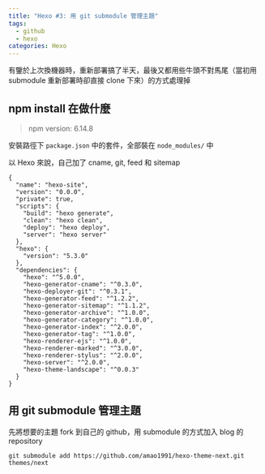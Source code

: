 ```yaml
---
title: "Hexo #3: 用 git submodule 管理主題"
tags:
  - github
  - hexo
categories: Hexo
---
```


有鑒於上次換機器時，重新部署搞了半天，最後又都用些牛頭不對馬尾（當初用 submodule 重新部署時卻直接 clone 下來）的方式處理掉

<!--more-->

## npm install 在做什麼

> npm version: 6.14.8

安裝路徑下 `package.json` 中的套件，全部裝在 `node_modules/` 中

以 Hexo 來說，自己加了 cname, git, feed 和 sitemap

```
{
  "name": "hexo-site",
  "version": "0.0.0",
  "private": true,
  "scripts": {
    "build": "hexo generate",
    "clean": "hexo clean",
    "deploy": "hexo deploy",
    "server": "hexo server"
  },
  "hexo": {
    "version": "5.3.0"
  },
  "dependencies": {
    "hexo": "^5.0.0",
    "hexo-generator-cname": "^0.3.0",
    "hexo-deployer-git": "^0.3.1",
    "hexo-generator-feed": "^1.2.2",
    "hexo-generator-sitemap": "^1.1.2",
    "hexo-generator-archive": "^1.0.0",
    "hexo-generator-category": "^1.0.0",
    "hexo-generator-index": "^2.0.0",
    "hexo-generator-tag": "^1.0.0",
    "hexo-renderer-ejs": "^1.0.0",
    "hexo-renderer-marked": "^3.0.0",
    "hexo-renderer-stylus": "^2.0.0",
    "hexo-server": "^2.0.0",
    "hexo-theme-landscape": "^0.0.3"
  }
}
```

## 用 git submodule 管理主題

先將想要的主題 fork 到自己的 github，用 submodule 的方式加入 blog 的 repository

```
git submodule add https://github.com/amao1991/hexo-theme-next.git themes/next
```

## 